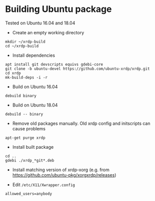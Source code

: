 # Building Ubuntu package

Tested on Ubuntu 16.04 and 18.04

* Create an empty working directory
 ```
mkdir ~/xrdp-build
cd ~/xrdp-build
 ```

* Install dependencies
 ```
apt install git devscripts equivs gdebi-core
git clone -b ubuntu-devel https://github.com/ubuntu-xrdp/xrdp.git
cd xrdp
mk-build-deps -i -r
 ```

* Build on Ubuntu 16.04
 ```
debuild binary
 ```

* Build on Ubuntu 18.04
 ```
debuild -- binary
 ```

* Remove old packages manually. Old xrdp config and initscripts can cause problems
 ```
apt-get purge xrdp
 ```

* Install built package
 ```
cd ..
gdebi ./xrdp_*git*.deb
 ```
 
* Install matching version of xrdp-xorg (e.g. from https://github.com/ubuntu-pkg/xorgxrdp/releases)

* Edit `/etc/X11/Xwrapper.config`
 ```
allowed_users=anybody
 ```
